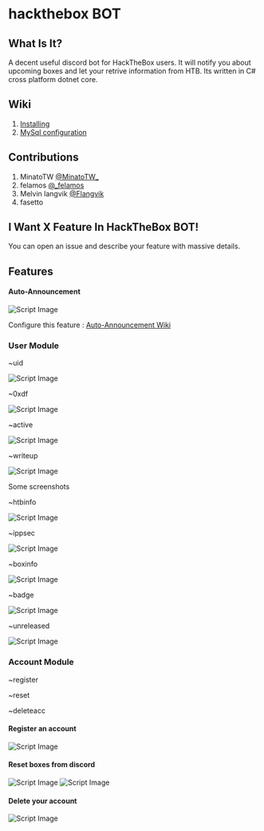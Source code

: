 # hackthebox BOT
## What Is It?
A decent useful discord bot for HackTheBox users. It will notify you about upcoming boxes and let your retrive information from HTB. Its written in C# cross platform dotnet core.

## Wiki

1. [Installing](https://github.com/felamos/hackthebox-bot/wiki/Installing)
2. [MySql configuration](https://github.com/felamos/hackthebox-bot/wiki/MYSQL-configuration)

## Contributions
1. MinatoTW [@MinatoTW_](https://twitter.com/MinatoTW_)
2. felamos [@_felamos](https://twitter.com/_felamos)
3. Melvin langvik [@Flangvik](https://twitter.com/Flangvik)
4. fasetto

## I Want X Feature In HackTheBox BOT!
You can open an issue and describe your feature with massive details.

## Features

#### Auto-Announcement

![Script Image](https://i.imgur.com/u7fSM6E.png)

Configure this feature : [Auto-Announcement Wiki](https://github.com/felamos/hackthebox-bot/wiki/Auto-Announcement)

### User Module

~uid

![Script Image](https://i.imgur.com/8IK794j.png)

~0xdf

![Script Image](https://i.imgur.com/UJaHFQ7.png)

~active

![Script Image](https://i.imgur.com/HlUD3aa.png)

~writeup

![Script Image](https://i.imgur.com/wdkaFKm.png)

Some screenshots

~htbinfo

![Script Image](https://i.imgur.com/e3MvXQX.png)

~ippsec

![Script Image](https://i.imgur.com/8MZGLAI.png)

~boxinfo 

![Script Image](https://i.imgur.com/bKBUr06.png)

~badge

![Script Image](https://i.imgur.com/RUkAP1W.png)

~unreleased

![Script Image](https://i.imgur.com/YSv3nTW.png)

### Account Module

~register

~reset

~deleteacc

#### Register an account

![Script Image](https://i.imgur.com/WjSrb9e.png)

#### Reset boxes from discord

![Script Image](https://i.imgur.com/lAVEzUE.png)
![Script Image](https://i.imgur.com/9CdutWC.png)

#### Delete your account

![Script Image](https://i.imgur.com/LezLBoN.png)
